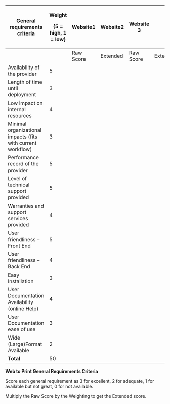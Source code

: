 <table>
<thead>
<tr class="header">
<th><strong>General requirements criteria</strong></th>
<th><p><strong>Weight</strong></p>
<p>(5 = high, 1 = low)</p></th>
<th><strong>Website1</strong></th>
<th><strong>Website2</strong></th>
<th><strong>Website 3</strong></th>
<th></th>
<th></th>
<th></th>
</tr>
</thead>
<tbody>
<tr class="odd">
<td></td>
<td></td>
<td>Raw Score</td>
<td>Extended</td>
<td>Raw Score</td>
<td>Extended</td>
<td>Raw Score</td>
<td>Extended</td>
</tr>
<tr class="even">
<td>Availability of the provider</td>
<td>5</td>
<td></td>
<td></td>
<td></td>
<td></td>
<td></td>
<td></td>
</tr>
<tr class="odd">
<td>Length of time until deployment</td>
<td>3</td>
<td></td>
<td></td>
<td></td>
<td></td>
<td></td>
<td></td>
</tr>
<tr class="even">
<td>Low impact on internal resources</td>
<td>4</td>
<td></td>
<td></td>
<td></td>
<td></td>
<td></td>
<td></td>
</tr>
<tr class="odd">
<td>Minimal organizational impacts (fits with current workflow)</td>
<td>3</td>
<td></td>
<td></td>
<td></td>
<td></td>
<td></td>
<td></td>
</tr>
<tr class="even">
<td>Performance record of the provider</td>
<td>5</td>
<td></td>
<td></td>
<td></td>
<td></td>
<td></td>
<td></td>
</tr>
<tr class="odd">
<td>Level of technical support provided</td>
<td>5</td>
<td></td>
<td></td>
<td></td>
<td></td>
<td></td>
<td></td>
</tr>
<tr class="even">
<td>Warranties and support services provided</td>
<td>4</td>
<td></td>
<td></td>
<td></td>
<td></td>
<td></td>
<td></td>
</tr>
<tr class="odd">
<td>User friendliness –Front End</td>
<td>5</td>
<td></td>
<td></td>
<td></td>
<td></td>
<td></td>
<td></td>
</tr>
<tr class="even">
<td>User friendliness –Back End</td>
<td>4</td>
<td></td>
<td></td>
<td></td>
<td></td>
<td></td>
<td></td>
</tr>
<tr class="odd">
<td>Easy Installation</td>
<td>3</td>
<td></td>
<td></td>
<td></td>
<td></td>
<td></td>
<td></td>
</tr>
<tr class="even">
<td>User Documentation Availability (online Help)</td>
<td>4</td>
<td></td>
<td></td>
<td></td>
<td></td>
<td></td>
<td></td>
</tr>
<tr class="odd">
<td>User Documentation ease of use</td>
<td>3</td>
<td></td>
<td></td>
<td></td>
<td></td>
<td></td>
<td></td>
</tr>
<tr class="even">
<td>Wide (Large)Format Available</td>
<td>2</td>
<td></td>
<td></td>
<td></td>
<td></td>
<td></td>
<td></td>
</tr>
<tr class="odd">
<td><strong>Total</strong></td>
<td>50</td>
<td></td>
<td></td>
<td></td>
<td></td>
<td></td>
<td></td>
</tr>
</tbody>
</table>

**Web to Print General Requirements Criteria**

Score each general requirement as 3 for excellent, 2 for adequate, 1 for
available but not great, 0 for not available.

Multiply the Raw Score by the Weighting to get the Extended score.
